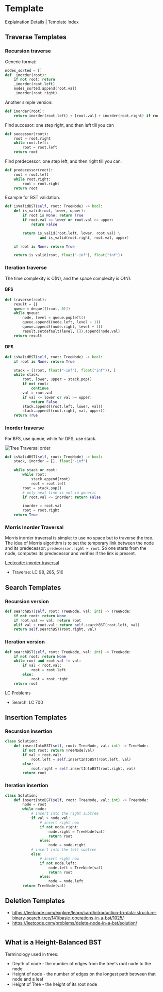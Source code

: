 # Template

[Explaination Details](./summary.md) | [Template Index](../template_list.md)

## Traverse Templates

### Recursion traverse

Generic format:

```python
nodes_sorted = []
def _inorder(root):
    if not root: return
    _inorder(root.left)
    nodes_sorted.append(root.val)
    _inorder(root.right)
```

Another simple version:

```python
def inorder(root):
    return inorder(root.left) + [root.val] + inorder(root.right) if root else []
```

Find succesor: one step right, and then left till you can

```python
def successor(root):
    root = root.right
    while root.left:
        root = root.left
    return root
```

Find predecessor: one step left, and then right till you can.

```python
def predecessor(root):
    root = root.left
    while root.right:
        root = root.right
    return root
```

Example for BST validation.

```python
def isValidBST(self, root: TreeNode) -> bool:
    def is_valid(root, lower, upper):
        if root is None: return True
        if root.val <= lower or root.val >= upper:
            return False

        return is_valid(root.left, lower, root.val) \
                and is_valid(root.right, root.val, upper)

    if root is None: return True

    return is_valid(root, float("-inf"), float("inf"))
```

### Iteration traverse

The time complexity is O(N), and the space complexity is O(N).

#### BFS

```python
def traverse(root):
    result = {}
    queue = deque([(root, 0)])
    while queue:
        node, level = queue.popleft()
        queue.append((node.left, level + 1))
        queue.append((node.right, level + 1))
        result.setdefault(level, []).append(node.val)
    return result
```

#### DFS

```python
def isValidBST(self, root: TreeNode) -> bool:
    if root is None: return True

    stack = [(root, float("-inf"), float("inf")), ]
    while stack:
        root, lower, upper = stack.pop()
        if not root:
            continue
        val = root.val
        if val <= lower or val >= upper:
            return False
        stack.append((root.left, lower, val))
        stack.append((root.right, val, upper))
    return True
```

### Inorder traverse

For BFS, use queue; while for DFS, use stack.

![Tree Traversal order](tree_traverse.png)

```python
def isValidBST(self, root: TreeNode) -> bool:
    stack, inorder = [], float("-inf")

    while stack or root:
        while root:
            stack.append(root)
            root = root.left
        root = stack.pop()
        # only next line is not in generic
        if root.val <= inorder: return False

        inorder = root.val
        root = root.right
    return True
```

### Morris Inorder Traversal

Morris inorder traversal is simple: to use no space but to traverse the tree.
The idea of Morris algorithm is to set the temporary link between the node and its predecessor: `predecessor.right = root`. So one starts from the node, computes its predecessor and verifies if the link is present.

[Leetcode: inorder traversal](https://leetcode.com/articles/recover-binary-search-tree/)

* Traverse: LC 98, 285, 510

## Search Templates

### Recursion version

```python
def searchBST(self, root: TreeNode, val: int) -> TreeNode:
    if not root: return None
    if root.val == val: return root
    elif val < root.val: return self.searchBST(root.left, val)
    return self.searchBST(root.right, val)
```

### Iteration version

```python
def searchBST(self, root: TreeNode, val: int) -> TreeNode:
    if not root: return None
    while root and root.val != val:
        if val < root.val:
            root = root.left
        else:
            root = root.right
    return root
```

LC Problems

* Search: LC 700

## Insertion Templates

### Recursion insertion

```python
class Solution:
    def insertIntoBST(self, root: TreeNode, val: int) -> TreeNode:
        if not root: return TreeNode(val)
        if val < root.val:
            root.left = self.insertIntoBST(root.left, val)
        else:
            root.right = self.insertIntoBST(root.right, val)
        return root
```

### Iteration insertion

```python
class Solution:
    def insertIntoBST(self, root: TreeNode, val: int) -> TreeNode:
        node = root
        while node:
            # insert into the right subtree
            if val > node.val:
                # insert right now
                if not node.right:
                    node.right = TreeNode(val)
                    return root
                else:
                    node = node.right
            # insert into the left subtree
            else:
                # insert right now
                if not node.left:
                    node.left = TreeNode(val)
                    return root
                else:
                    node = node.left
        return TreeNode(val)
```

## Deletion Templates

* <https://leetcode.com/explore/learn/card/introduction-to-data-structure-binary-search-tree/141/basic-operations-in-a-bst/1025/>
* <https://leetcode.com/problems/delete-node-in-a-bst/solution/>

```python

```

## What is a Height-Balanced BST

Terminology used in trees:

* Depth of node - the number of edges from the tree's root node to the node
* Height of node - the number of edges on the longest path between that node and a leaf
* Height of Tree - the height of its root node
